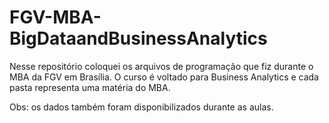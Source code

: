 # FGV-MBA-BigDataandBusinessAnalytics

Nesse repositório coloquei os arquivos de programação que fiz durante o MBA da FGV em Brasília. O curso é voltado para Business Analytics e cada pasta representa uma matéria do MBA.

Obs: os dados também foram disponibilizados durante as aulas.
